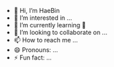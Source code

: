 - 👋 Hi, I’m HaeBin
- 👀 I’m interested in ...
- 🌱 I’m currently learning 
- 💞️ I’m looking to collaborate on ...
- 📫 How to reach me ...
- 😄 Pronouns: ...
- ⚡ Fun fact: ...

<!---
HaeeBin/HaeeBin is a ✨ special ✨ repository because its `README.md` (this file) appears on your GitHub profile.
You can click the Preview link to take a look at your changes.
--->

